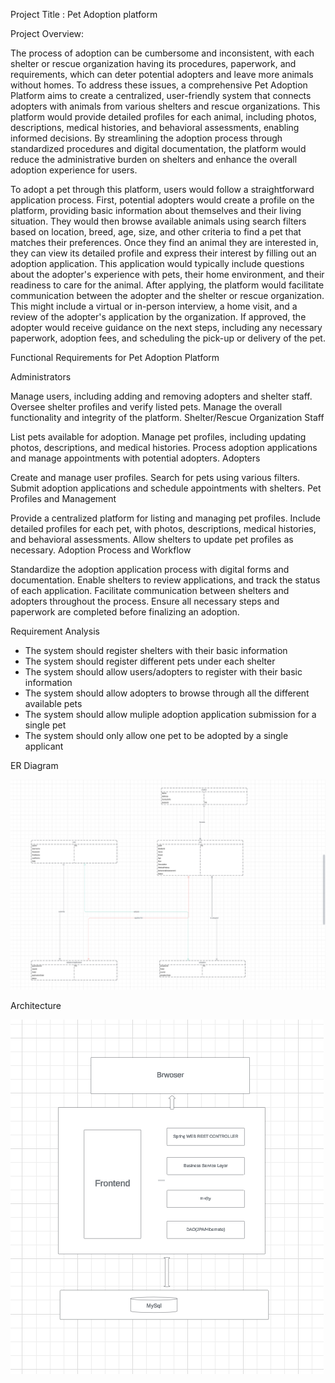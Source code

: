 Project Title : Pet Adoption platform


Project Overview:


The process of adoption can be cumbersome and inconsistent, with each shelter or rescue organization having its procedures, paperwork, and requirements, which can deter potential adopters and leave more animals without homes. To address these issues, a comprehensive Pet Adoption Platform aims to create a centralized, user-friendly system that connects adopters with animals from various shelters and rescue organizations. This platform would provide detailed profiles for each animal, including photos, descriptions, medical histories, and behavioral assessments, enabling informed decisions. By streamlining the adoption process through standardized procedures and digital documentation, the platform would reduce the administrative burden on shelters and enhance the overall adoption experience for users.

To adopt a pet through this platform, users would follow a straightforward application process. First, potential adopters would create a profile on the platform, providing basic information about themselves and their living situation. They would then browse available animals using search filters based on location, breed, age, size, and other criteria to find a pet that matches their preferences. Once they find an animal they are interested in, they can view its detailed profile and express their interest by filling out an adoption application. This application would typically include questions about the adopter's experience with pets, their home environment, and their readiness to care for the animal.
After applying, the platform would facilitate communication between the adopter and the shelter or rescue organization. This might include a virtual or in-person interview, a home visit, and a review of the adopter's application by the organization. If approved, the adopter would receive guidance on the next steps, including any necessary paperwork, adoption fees, and scheduling the pick-up or delivery of the pet.



Functional Requirements for Pet Adoption Platform


Administrators

Manage users, including adding and removing adopters and shelter staff.
Oversee shelter profiles and verify listed pets.
Manage the overall functionality and integrity of the platform.
Shelter/Rescue Organization Staff

List pets available for adoption.
Manage pet profiles, including updating photos, descriptions, and medical histories.
Process adoption applications and manage appointments with potential adopters.
Adopters

Create and manage user profiles.
Search for pets using various filters.
Submit adoption applications and schedule appointments with shelters.
Pet Profiles and Management

Provide a centralized platform for listing and managing pet profiles.
Include detailed profiles for each pet, with photos, descriptions, medical histories, and behavioral assessments.
Allow shelters to update pet profiles as necessary.
Adoption Process and Workflow

Standardize the adoption application process with digital forms and documentation.
Enable shelters to review applications, and track the status of each application.
Facilitate communication between shelters and adopters throughout the process.
Ensure all necessary steps and paperwork are completed before finalizing an adoption.



Requirement Analysis 

- The system should register shelters with their basic information
- The system should register different pets under each shelter
- The system should allow users/adopters to register with their basic information
- The system should allow adopters to browse through all the different available pets
- The system should allow muliple adoption application submission for a single pet
- The system should only allow one pet to be adopted by a single applicant

ER Diagram

![screenshots](<ER-diag.png>)


Architecture

![screenshots](<arch.png>)



